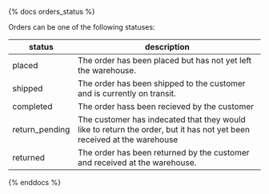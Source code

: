 <!-- @format -->

{% docs orders_status %}

Orders can be one of the following statuses:

| status         | description                                                                                                            |
| -------------- | ---------------------------------------------------------------------------------------------------------------------- |
| placed         | The order has been placed but has not yet left the warehouse.                                                          |
| shipped        | The order has been shipped to the customer and is currently on transit.                                                |
| completed      | The order hass been recieved by the customer                                                                           |
| return_pending | The customer has indecated that they would like to return the order, but it has not yet been received at the warehouse |
| returned       | The order has been returned by the customer and received at the warehouse.                                             |

{% enddocs %}
